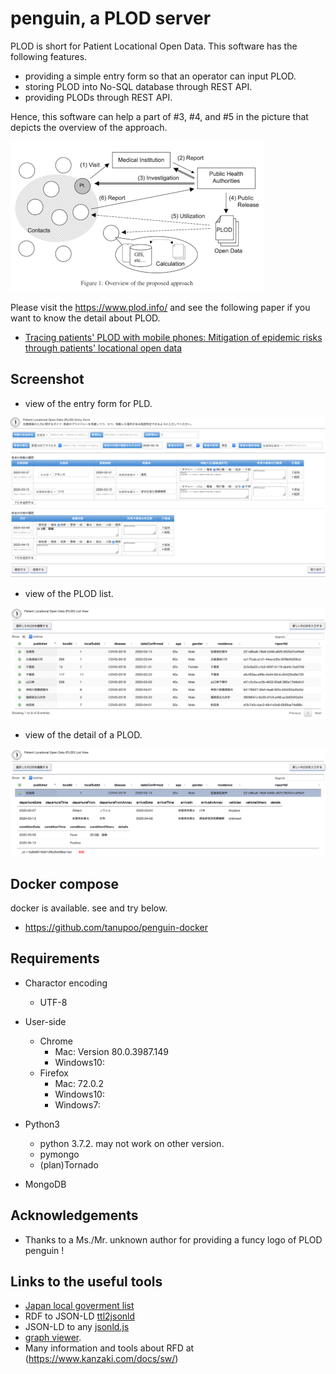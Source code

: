 penguin, a PLOD server
======================

PLOD is short for Patient Locational Open Data.
This software has the following features.

- providing a simple entry form so that an operator can input PLOD.
- storing PLOD into No-SQL database through REST API.
- providing PLODs through REST API.

Hence, this software can help a part of #3, #4, and #5 in the picture that depicts the overview of the approach.

![the overview of the proposed approach](PLOD-overview.en.png)

Please visit the https://www.plod.info/ and see the following paper if you want to know the detail about PLOD.

- [Tracing patients' PLOD with mobile phones: Mitigation of epidemic risks through patients' locational open data](https://arxiv.org/abs/2003.06199)

## Screenshot

- view of the entry form for PLD.

<img alt="sample form" src="doc/PLOD-sample-form.png" width="640">

- view of the PLOD list.

<img alt="sample list" src="doc/PLOD-sample-list.png" width="640">

- view of the detail of a PLOD.

<img alt="sample detail" src="doc/PLOD-sample-list-detail.png" width="640">

## Docker compose

docker is available.  see and try below.

- https://github.com/tanupoo/penguin-docker

## Requirements

- Charactor encoding
    + UTF-8

- User-side
    + Chrome
        * Mac: Version 80.0.3987.149
        * Windows10:
    + Firefox
        * Mac: 72.0.2
        * Windows10:
        * Windows7:

- Python3
    + python 3.7.2.  may not work on other version.
    + pymongo
    + (plan)Tornado

- MongoDB

## Acknowledgements

- Thanks to a Ms./Mr. unknown author for providing a funcy logo of PLOD penguin !

## Links to the useful tools

- [Japan local goverment list](https://www.soumu.go.jp/denshijiti/code.html)
- RDF to JSON-LD [ttl2jsonld](https://frogcat.github.io/ttl2jsonld/demo/a)
- JSON-LD to any [jsonld.js](https://github.com/digitalbazaar/jsonld.js)
- [graph viewer](https://www.kanzaki.com/works/2009/pub/graph-draw).
- Many information and tools about RFD at (https://www.kanzaki.com/docs/sw/)


